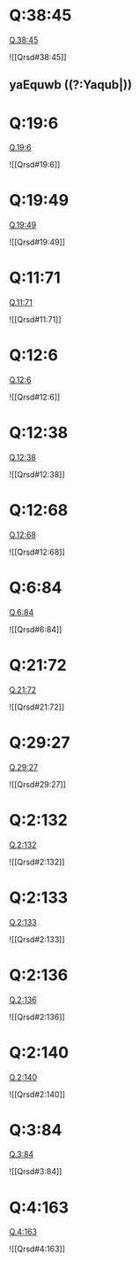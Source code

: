 
# Q:38:45

[Q.38:45](https://quran.com/38:45/tafsirs/ar-tafsir-al-tabari)

![[Qrsd#38:45]]

## yaEquwb ((?:Yaqub|))

# Q:19:6

[Q.19:6](https://quran.com/19:6/tafsirs/ar-tafsir-al-tabari)

![[Qrsd#19:6]]

# Q:19:49

[Q.19:49](https://quran.com/19:49/tafsirs/ar-tafsir-al-tabari)

![[Qrsd#19:49]]

# Q:11:71

[Q.11:71](https://quran.com/11:71/tafsirs/ar-tafsir-al-tabari)

![[Qrsd#11:71]]

# Q:12:6

[Q.12:6](https://quran.com/12:6/tafsirs/ar-tafsir-al-tabari)

![[Qrsd#12:6]]

# Q:12:38

[Q.12:38](https://quran.com/12:38/tafsirs/ar-tafsir-al-tabari)

![[Qrsd#12:38]]

# Q:12:68

[Q.12:68](https://quran.com/12:68/tafsirs/ar-tafsir-al-tabari)

![[Qrsd#12:68]]

# Q:6:84

[Q.6:84](https://quran.com/6:84/tafsirs/ar-tafsir-al-tabari)

![[Qrsd#6:84]]

# Q:21:72

[Q.21:72](https://quran.com/21:72/tafsirs/ar-tafsir-al-tabari)

![[Qrsd#21:72]]

# Q:29:27

[Q.29:27](https://quran.com/29:27/tafsirs/ar-tafsir-al-tabari)

![[Qrsd#29:27]]

# Q:2:132

[Q.2:132](https://quran.com/2:132/tafsirs/ar-tafsir-al-tabari)

![[Qrsd#2:132]]

# Q:2:133

[Q.2:133](https://quran.com/2:133/tafsirs/ar-tafsir-al-tabari)

![[Qrsd#2:133]]

# Q:2:136

[Q.2:136](https://quran.com/2:136/tafsirs/ar-tafsir-al-tabari)

![[Qrsd#2:136]]

# Q:2:140

[Q.2:140](https://quran.com/2:140/tafsirs/ar-tafsir-al-tabari)

![[Qrsd#2:140]]

# Q:3:84

[Q.3:84](https://quran.com/3:84/tafsirs/ar-tafsir-al-tabari)

![[Qrsd#3:84]]

# Q:4:163

[Q.4:163](https://quran.com/4:163/tafsirs/ar-tafsir-al-tabari)

![[Qrsd#4:163]]
